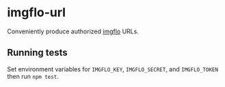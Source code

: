 # imgflo-url

Conveniently produce authorized [imgflo](https://github.com/jonnor/imgflo) URLs.

## Running tests
Set environment variables for `IMGFLO_KEY`, `IMGFLO_SECRET`, and `IMGFLO_TOKEN` then run `npm test`.
